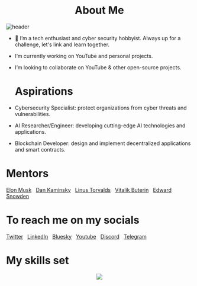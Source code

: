 <h1 style="text-align: center;">About Me</h1>                                             
  



![header](https://github.com/wekesaryan/wekesaryan/assets/113826742/4784760a-f1d6-4d3e-8b24-8b8f30e2ead9)

- 👀 I’m a tech enthusiast and cyber security hobbyist. Always up for a challenge, let's link and learn together.
- I’m currently working on YouTube and personal projects.
-  I’m looking to collaborate on YouTube & other open-source projects.


   # Aspirations 
-  Cybersecurity Specialist:  protect organizations from cyber threats and vulnerabilities.
-  AI Researcher/Engineer: developing cutting-edge AI technologies and applications.
-  Blockchain Developer:  design and implement decentralized applications and smart contracts.

  # Mentors
   [Elon Musk](https://x.com/elonmusk) &nbsp; [Dan Kaminsky](https://x.com/dakami) &nbsp; [Linus Torvalds](https://x.com/Linus__Torvalds) &nbsp; [Vitalik Buterin](https://x.com/VitalikButerin) &nbsp; [Edward Snowden](https://x.com/Snowden)
 
#       To reach me on my socials
[Twitter](https://x.com/vex_ryan)  &nbsp;   [LinkedIn](https://linkedin.com/ryan-wekesa254)   &nbsp;   [Bluesky](https://bsky.app/profile/vexryan.bsky.social)   &nbsp; [Youtube](https://youtube.com/@thought_torrent)  &nbsp;  [Discord](https://discord.gg/jEQXeN4aTJ) &nbsp; [Telegram](https://t.me/techtrendskenya)                   
                                        
  
                
  

 #   My skills set                                                                                                                                                                                                        
<p align="center">
  <a href="https://skillicons.dev">
    <img src="https://skillicons.dev/icons?i=git,html,css,js,python,java,cs,go,rust,flutter,kotlin,react,solidity,wordpress,anaconda,kubernetes,docker,figma,blender,bash,firebase,mongodb,postgres,mysql" />
  </a>
</p>                    
  
